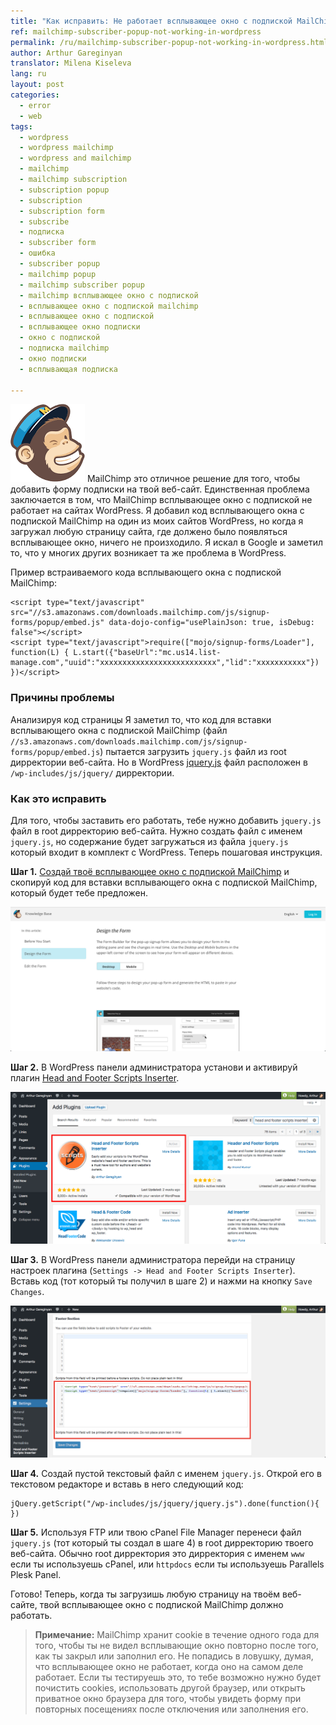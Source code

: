 ```yaml
---
title: "Как исправить: Не работает всплывающее окно с подпиской MailChimp в WordPress"
ref: mailchimp-subscriber-popup-not-working-in-wordpress
permalink: /ru/mailchimp-subscriber-popup-not-working-in-wordpress.html
author: Arthur Gareginyan
translator: Milena Kiseleva
lang: ru
layout: post
categories:
  - error
  - web
tags:
  - wordpress
  - wordpress mailchimp
  - wordpress and mailchimp
  - mailchimp
  - mailchimp subscription
  - subscription popup
  - subscription
  - subscription form
  - subscribe
  - подписка
  - subscriber form
  - ошибка
  - subscriber popup
  - mailchimp popup
  - mailchimp subscriber popup
  - mailchimp всплывающее окно с подпиской
  - всплывающее окно с подпиской mailchimp
  - всплывающее окно с подпиской
  - всплывающее окно подписки
  - окно с подпиской
  - подписка mailchimp
  - окно подписки
  - всплывающая подписка

---
```


![thumb](/images/articles/mailchimp-subscriber-popup-not-working-in-wordpress/mailchimp.png)
MailChimp это отличное решение для того, чтобы добавить форму подписки на твой веб-сайт. Единственная проблема заключается в том, что MailChimp всплывающее окно с подпиской не работает на сайтах WordPress. Я добавил код всплывающего окна с подпиской MailChimp  на один из моих сайтов WordPress, но когда я загружал любую страницу сайта, где должено было появляться всплывающее окно, ничего не произходило. Я искал в Google и заметил то, что у многих других возникает та же проблема в WordPress.

Пример встраиваемого кода всплывающего окна с подпиской MailChimp:

```
<script type="text/javascript" src="//s3.amazonaws.com/downloads.mailchimp.com/js/signup-forms/popup/embed.js" data-dojo-config="usePlainJson: true, isDebug: false"></script>
<script type="text/javascript">require(["mojo/signup-forms/Loader"], function(L) { L.start({"baseUrl":"mc.us14.list-manage.com","uuid":"xxxxxxxxxxxxxxxxxxxxxxxxxx","lid":"xxxxxxxxxxx"}) })</script>
```


### Причины проблемы

Анализируя код страницы Я заметил то, что код для вставки всплывающего окна с подпиской MailChimp (файл `//s3.amazonaws.com/downloads.mailchimp.com/js/signup-forms/popup/embed.js`) пытается загрузить `jquery.js` файл из root дирректории веб-сайта. Но в WordPress [jquery.js](https://jquery.com/) файл расположен в `/wp-includes/js/jquery/` дирректории.


### Как это исправить

Для того, чтобы заставить его работать, тебе нужно добавить `jquery.js` файл в root дирректорию веб-сайта. Нужно создать файл с именем `jquery.js`, но содержание будет загружаться из файла `jquery.js` который входит в комплект с WordPress. Теперь пошаговая инструкция.


**Шаг 1.** [Создай твоё всплывающее окно с подпиской MailChimp](http://kb.mailchimp.com/lists/signup-forms/add-a-pop-up-signup-form-to-your-website) и скопируй код для вставки всплывающего окна с подпиской MailChimp, который будет тебе предложен.

![](/images/articles/mailchimp-subscriber-popup-not-working-in-wordpress/1.png)

**Шаг 2.** В WordPress панели администратора установи и активируй плагин [Head and Footer Scripts Inserter](https://wordpress.org/plugins/header-and-footer-scripts-inserter/).

![](/images/articles/mailchimp-subscriber-popup-not-working-in-wordpress/2.png)

**Шаг 3.** В WordPress панели администратора перейди на страницу настроек плагина (`Settings -> Head and Footer Scripts Inserter`). Вставь код (тот который ты получил в шаге 2) и нажми на кнопку `Save Changes`.
 
![](/images/articles/mailchimp-subscriber-popup-not-working-in-wordpress/3.png)

**Шаг 4.** Создай пустой текстовый файл с именем `jquery.js`. Открой его в текстовом редакторе и вставь в него следующий код:

```
jQuery.getScript("/wp-includes/js/jquery/jquery.js").done(function(){ })
```

**Шаг 5.** Используя FTP или твою cPanel File Manager перенеси файл `jquery.js` (тот который ты создал в шаге 4) в root дирректорию твоего веб-сайта. Обычно root дирректория это дирректория с именем `www` если ты используешь cPanel, или `httpdocs` если ты используешь Parallels Plesk Panel.


Готово! Теперь, когда ты загрузишь любую страницу на твоём веб-сайте, твой всплывающее окно с подпиской MailChimp должно работать.

> **Примечание:** MailChimp хранит cookie в течение одного года для того, чтобы ты не видел всплывающие окно повторно после того, как ты закрыл или заполнил его. Не попадись в ловушку, думая, что всплывающее окно не работает, когда оно на самом деле работает. Если ты тестируешь это, то тебе возможно нужно будет почистить cookies, использовать другой браузер, или открыть приватное окно браузера для того, чтобы увидеть форму при повторных посещениях после отключения или заполнения его.
